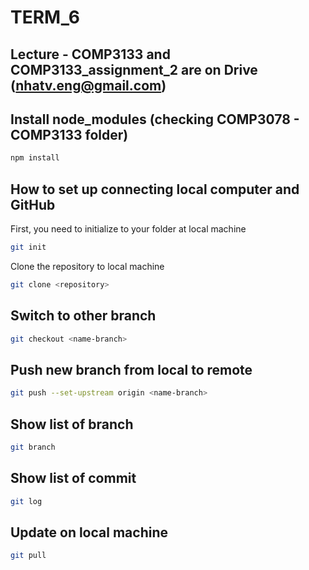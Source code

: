 # TERM_6

## Lecture - COMP3133 and COMP3133_assignment_2 are on Drive (nhatv.eng@gmail.com)

## Install node_modules (checking COMP3078 - COMP3133 folder)
```bash
npm install
```

## How to set up connecting local computer and GitHub
First, you need to initialize to your folder at local machine

```bash
git init
```
Clone the repository to local machine

```bash
git clone <repository>
```

## Switch to other branch

```bash
git checkout <name-branch>
```

## Push new branch from local to remote

```bash
git push --set-upstream origin <name-branch>
```

## Show list of branch

```bash
git branch
```

## Show list of commit

```bash
git log
```

## Update on local machine

```bash
git pull
```
